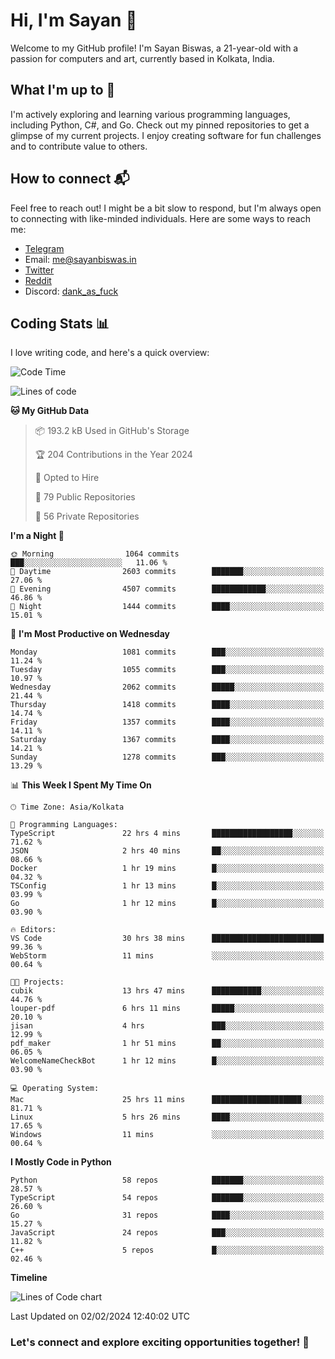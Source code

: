 # Hi, I'm Sayan 👋

Welcome to my GitHub profile! I'm Sayan Biswas, a 21-year-old with a passion for computers and art, currently based in Kolkata, India.

## What I'm up to 🚀

I'm actively exploring and learning various programming languages, including Python, C#, and Go. Check out my pinned repositories to get a glimpse of my current projects. I enjoy creating software for fun challenges and to contribute value to others.

## How to connect 📬

Feel free to reach out! I might be a bit slow to respond, but I'm always open to connecting with like-minded individuals. Here are some ways to reach me:

- [Telegram](https://t.me/dank_as_fuck)
- Email: [me@sayanbiswas.in](mailto:me@sayanbiswas.in)
- [Twitter](https://twitter.com/TheDankDel)
- [Reddit](https://www.reddit.com/user/dank_as_fuck_/)
- Discord: [dank_as_fuck](https://discordapp.com/users/506536929152466945)

## Coding Stats 📊

I love writing code, and here's a quick overview:

<!--START_SECTION:waka-->
![Code Time](http://img.shields.io/badge/Code%20Time-1%2C470%20hrs%2051%20mins-blue)

![Lines of code](https://img.shields.io/badge/From%20Hello%20World%20I%27ve%20Written-6.7%20million%20lines%20of%20code-blue)

**🐱 My GitHub Data** 

> 📦 193.2 kB Used in GitHub's Storage 
 > 
> 🏆 204 Contributions in the Year 2024
 > 
> 💼 Opted to Hire
 > 
> 📜 79 Public Repositories 
 > 
> 🔑 56 Private Repositories 
 > 
**I'm a Night 🦉** 

```text
🌞 Morning                1064 commits        ███░░░░░░░░░░░░░░░░░░░░░░   11.06 % 
🌆 Daytime                2603 commits        ███████░░░░░░░░░░░░░░░░░░   27.06 % 
🌃 Evening                4507 commits        ████████████░░░░░░░░░░░░░   46.86 % 
🌙 Night                  1444 commits        ████░░░░░░░░░░░░░░░░░░░░░   15.01 % 
```
📅 **I'm Most Productive on Wednesday** 

```text
Monday                   1081 commits        ███░░░░░░░░░░░░░░░░░░░░░░   11.24 % 
Tuesday                  1055 commits        ███░░░░░░░░░░░░░░░░░░░░░░   10.97 % 
Wednesday                2062 commits        █████░░░░░░░░░░░░░░░░░░░░   21.44 % 
Thursday                 1418 commits        ████░░░░░░░░░░░░░░░░░░░░░   14.74 % 
Friday                   1357 commits        ████░░░░░░░░░░░░░░░░░░░░░   14.11 % 
Saturday                 1367 commits        ████░░░░░░░░░░░░░░░░░░░░░   14.21 % 
Sunday                   1278 commits        ███░░░░░░░░░░░░░░░░░░░░░░   13.29 % 
```


📊 **This Week I Spent My Time On** 

```text
🕑︎ Time Zone: Asia/Kolkata

💬 Programming Languages: 
TypeScript               22 hrs 4 mins       ██████████████████░░░░░░░   71.62 % 
JSON                     2 hrs 40 mins       ██░░░░░░░░░░░░░░░░░░░░░░░   08.66 % 
Docker                   1 hr 19 mins        █░░░░░░░░░░░░░░░░░░░░░░░░   04.32 % 
TSConfig                 1 hr 13 mins        █░░░░░░░░░░░░░░░░░░░░░░░░   03.99 % 
Go                       1 hr 12 mins        █░░░░░░░░░░░░░░░░░░░░░░░░   03.90 % 

🔥 Editors: 
VS Code                  30 hrs 38 mins      █████████████████████████   99.36 % 
WebStorm                 11 mins             ░░░░░░░░░░░░░░░░░░░░░░░░░   00.64 % 

🐱‍💻 Projects: 
cubik                    13 hrs 47 mins      ███████████░░░░░░░░░░░░░░   44.76 % 
louper-pdf               6 hrs 11 mins       █████░░░░░░░░░░░░░░░░░░░░   20.10 % 
jisan                    4 hrs               ███░░░░░░░░░░░░░░░░░░░░░░   12.99 % 
pdf_maker                1 hr 51 mins        ██░░░░░░░░░░░░░░░░░░░░░░░   06.05 % 
WelcomeNameCheckBot      1 hr 12 mins        █░░░░░░░░░░░░░░░░░░░░░░░░   03.90 % 

💻 Operating System: 
Mac                      25 hrs 11 mins      ████████████████████░░░░░   81.71 % 
Linux                    5 hrs 26 mins       ████░░░░░░░░░░░░░░░░░░░░░   17.65 % 
Windows                  11 mins             ░░░░░░░░░░░░░░░░░░░░░░░░░   00.64 % 
```

**I Mostly Code in Python** 

```text
Python                   58 repos            ███████░░░░░░░░░░░░░░░░░░   28.57 % 
TypeScript               54 repos            ███████░░░░░░░░░░░░░░░░░░   26.60 % 
Go                       31 repos            ████░░░░░░░░░░░░░░░░░░░░░   15.27 % 
JavaScript               24 repos            ███░░░░░░░░░░░░░░░░░░░░░░   11.82 % 
C++                      5 repos             █░░░░░░░░░░░░░░░░░░░░░░░░   02.46 % 
```



**Timeline**

![Lines of Code chart](https://raw.githubusercontent.com/Dank-del/Dank-del/main/assets/bar_graph.png)


 Last Updated on 02/02/2024 12:40:02 UTC
<!--END_SECTION:waka-->

### Let's connect and explore exciting opportunities together! 🚀
